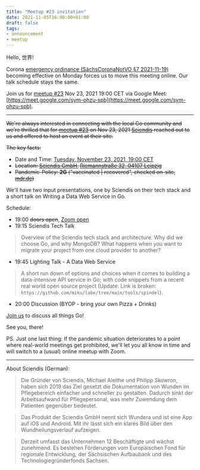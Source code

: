 ```yaml
---
title: "Meetup #23 invitation"
date: 2021-11-05T16:00:00+01:00
draft: false
tags:
- announcement
- meetup
---
```


Hello, 世界!

Corona [emergency ordinance (SächsCoronaNotVO §7
2021-11-19)](https://www.coronavirus.sachsen.de/download/SaechsCoronaNotVO-2021-11-19.pdf#page=7)
becoming effective on Monday forces us to move this meeting online. Our talk
schedule stays the same.

Join us for [meetup
#23](https://www.meetup.com/Leipzig-Golang/events/280096219/) Nov 23, 2021
19:00 CET via Google Meet:
[https://meet.google.com/sym-ohzu-spb](https://meet.google.com/sym-ohzu-spb).

----

~~We're always interested in connecting with the local Go community and we're
thrilled that for [meetup #23](https://www.meetup.com/Leipzig-Golang/events/280096219/) on Nov 23, 2021
[Sciendis](https://www.sciendis.de/) reached out to us and offered to host an
event at their site.~~

~~The key facts:~~

* Date and Time: [Tuesday, November 23, 2021, 19:00 CET](https://www.meetup.com/Leipzig-Golang/events/280096219/)
* ~~Location: [Sciendis GmbH](https://www.sciendis.de/), [Riemannstraße 32, 04107 Leipzig](https://www.openstreetmap.org/way/48244220#map=17/51.33113/12.37591)~~
* ~~Pandemic-Policy: **2G** ("vaccinated | recovered", checked on-site, [mdr.de](https://web.archive.org/web/20220813054447/https://www.mdr.de/nachrichten/sachsen/corona-verordnung-zwei-g-strengere-regeln-kabinett-100.html))~~

We'll have two input presentations, one by Sciendis on their tech stack and a
short talk on Writing a Data Web Service in Go.

Schedule:

* 19:00 ~~doors open~~, [Zoom open](https://us02web.zoom.us/s/81296841393)
* 19:15 Sciendis Tech Talk

> Overview of the Sciendis tech stack and architecture. Why did we choose Go,
> and why MongoDB? What happens when you want to migrate your project from one
> cloud provider to another?

* 19:45 Lighting Talk - A Data Web Service

> A short run down of options and choices when it comes to building a
> data-intensive API service in Go; with code snippets from a recent real world
> open source project (Update: Link is broken: `https://github.com/miku/labe/tree/main/tools/spindel`).

* 20:00 Discussion (BYOP - bring your own Pizza + Drinks)

[Join us](https://www.meetup.com/Leipzig-Golang/events/280096219/) to discuss
all things Go!

See you, there!

PS. Just one last thing: If the pandemic situation deteriorates to a point where
real-world meetings get prohibited, we'll let you all know in time and will switch
to a (usual) online meetup with Zoom.

----

About Sciendis (German):

> Die Gründer von Sciendis, Michael Aleithe und Philipp Skowron, haben sich
> 2019 das Ziel gesetzt die Dokumentation von Wunden im Pflegebereich einfacher
> und schneller zu gestalten. Dadurch sinkt der Arbeitsaufwand für
> Pflegepersonal, was mehr Zuwendung dem Patienten gegenüber bedeutet.

> Das Produkt der Sciendis GmbH nennt sich Wundera und ist eine App auf iOS und
> Android. Mit ihr lässt sich ein klares Bild über den Wundheilungsverlauf
> aufzeigen.

> Derzeit umfasst das Unternehmen 12 Beschäftigte und wächst zunehmend. Es
> bestehen Förderungen vom Europäischen Fond für regionale Entwicklung, der
> Sächsischen Aufbaubank und des Technologiegründerfonds Sachsen.


<!--

TODO: outreach.

* https://www.linkedin.com/posts/martin-czygan-58348842_leipzig-golang-meetup-23-activity-6868910290419929089-7pl6

-->
